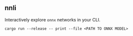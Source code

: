 ## nnli

Interactively explore `onnx` networks in your CLI.

```
cargo run --release -- print --file <PATH TO ONNX MODEL>
```